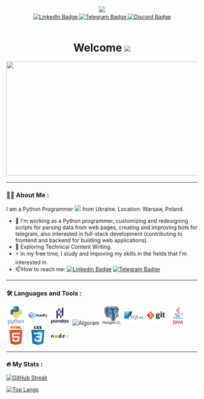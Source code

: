 <div id="header" align="center">
  <img src="https://media.giphy.com/media/ZVik7pBtu9dNS/giphy.gif" width="250">
  <div id="badges">
    <a href="https://www.linkedin.com/in/valerii-andriushchenko-33a3881b8/">
      <img src="https://img.shields.io/badge/LinkedIn-blue?logo=linkedin&logoColor=white&style=for-the-badge" alt="LinkedIn Badge" />
    </a>
    <a href="https://t.me/shriksanka_prof">
      <img src="https://img.shields.io/badge/Telegram-black?logo=telegram&logoColor=white&style=for-the-badge" alt="Telegram Badge" />
    </a>
    <a href="https://discord.gg/UD2nG7Vs">
      <img src="https://img.shields.io/badge/Discord-purple?logo=discord&logoColor=white&style=for-the-badge" alt="Discord Badge" />
    </a>
  </div>
  <img src="https://komarev.com/ghpvc/?username=Shriksanka&style=flat-square&color=blue" alt=""/>
  <h1>
    Welcome
    <img src="https://media.giphy.com/media/hvRJCLFzcasrR4ia7z/giphy.gif" width="30px"/>
  </h1>
</div>
<div align="center">
  <img src="https://media.giphy.com/media/f3iwJFOVOwuy7K6FFw/giphy.gif" width="600" height="300" />
</div>

---

### :man_technologist: About Me :
I am a Python Programmer <img src="https://media.giphy.com/media/WUlplcMpOCEmTGBtBW/giphy.gif" width="30"> from Ukraine. Location: Warsaw, Poland.
- :telescope: I'm working as a Python programmer, customizing and redesigning scripts for parsing data from web pages, creating and improving bots for telegram, also interested in full-stack development (contributing to frontend and backend for building web applications).
- :seedling: Exploring Technical Content Writing.
- :zap: In my free time, I study and impoving my skills in the fields that I'm interested in.
- :mailbox:How to reach me: [![Linkedin Badge](https://img.shields.io/badge/-shriksanka-blue?style=flat&logo=Linkedin&logoColor=white)](https://www.linkedin.com/in/valerii-andriushchenko-33a3881b8/) [![Telegram Badge](https://img.shields.io/badge/-shriksanka-black?style=flat&logo=Telegram&logoColor=white)](https://t.me/shriksanka_prof)

---

### :hammer_and_wrench: Languages and Tools :
<div>
  <img src="https://raw.githubusercontent.com/devicons/devicon/1119b9f84c0290e0f0b38982099a2bd027a48bf1/icons/python/python-original-wordmark.svg" title="Python" alt="Python" width="50" height="50" />&nbsp;
  <img src="https://raw.githubusercontent.com/devicons/devicon/1119b9f84c0290e0f0b38982099a2bd027a48bf1/icons/numpy/numpy-original-wordmark.svg" title="NumPy" alt="NumPy" width="50" height="50" />&nbsp;
  <img src="https://raw.githubusercontent.com/devicons/devicon/1119b9f84c0290e0f0b38982099a2bd027a48bf1/icons/pandas/pandas-original-wordmark.svg" title="Pandas" alt="Pandas" width="50" height="50" />&nbsp;
  <img src="https://avatars.githubusercontent.com/u/33784865?s=280&v=4" title="Aiogram" alt="Aigoram" width="50" height="50" />&nbsp;
  <img src="https://raw.githubusercontent.com/devicons/devicon/1119b9f84c0290e0f0b38982099a2bd027a48bf1/icons/postgresql/postgresql-original-wordmark.svg" title="PostgreSQL" alt="PostgreSQL" width="50" height="50" />&nbsp;
  <img src="https://raw.githubusercontent.com/devicons/devicon/1119b9f84c0290e0f0b38982099a2bd027a48bf1/icons/sqlite/sqlite-original-wordmark.svg" title="SQLite" alt="SQLite" width="50" height="50" />&nbsp;
  <img src="https://raw.githubusercontent.com/devicons/devicon/1119b9f84c0290e0f0b38982099a2bd027a48bf1/icons/git/git-original-wordmark.svg" title="Git" alt="Git" width="50" height="50" />&nbsp;
  <img src="https://raw.githubusercontent.com/devicons/devicon/1119b9f84c0290e0f0b38982099a2bd027a48bf1/icons/java/java-original-wordmark.svg" title="Java" alt="Java" width="50" height="50" />&nbsp;
  <img src="https://raw.githubusercontent.com/devicons/devicon/1119b9f84c0290e0f0b38982099a2bd027a48bf1/icons/html5/html5-plain-wordmark.svg" title="HTML5" alt="HTML5" width="50" height="50" />&nbsp;
  <img src="https://raw.githubusercontent.com/devicons/devicon/1119b9f84c0290e0f0b38982099a2bd027a48bf1/icons/css3/css3-original-wordmark.svg" title="CSS3" alt="CSS3" width="50" height="50" />&nbsp;
  <img src="https://raw.githubusercontent.com/devicons/devicon/1119b9f84c0290e0f0b38982099a2bd027a48bf1/icons/nodejs/nodejs-original-wordmark.svg" title="NodeJS" alt="NodeJS" width="50" height="50" />&nbsp;
</div>

---

### :fire: My Stats :
[![GitHub Streak](http://github-readme-streak-stats.herokuapp.com?user=Shriksanka&theme=windows-dark)](https://git.io/streak-stats)

[![Top Langs](https://github-readme-stats.vercel.app/api/top-langs/?username=Shriksanka&layout=compact&theme=vision-friendly-dark)](https://github.com/anuraghazra/github-readme-stats)

